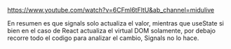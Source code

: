 https://www.youtube.com/watch?v=6CFml6tFltU&ab_channel=midulive

En resumen es que signals solo actualiza el valor, mientras que useState si bien en el caso de React actualiza el virtual DOM solamente, por debajo recorre todo el codigo para analizar el cambio, Signals no lo hace.

